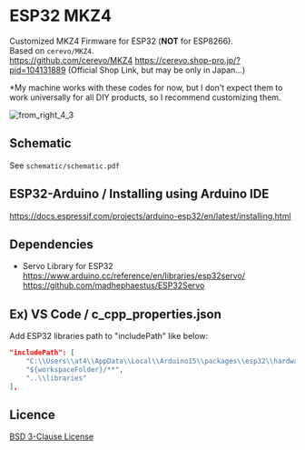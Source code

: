 # ESP32 MKZ4
Customized MKZ4 Firmware for ESP32 (**NOT** for ESP8266).  
Based on `cerevo/MKZ4`.  
https://github.com/cerevo/MKZ4
https://cerevo.shop-pro.jp/?pid=104131889 (Official Shop Link, but may be only in Japan...)

*My machine works with these codes for now, but I don't expect them to work universally for all DIY products, so I recommend customizing them.

![from_right_4_3](https://user-images.githubusercontent.com/1344010/174665697-8dc8e9f1-966f-4778-bd89-090ed0802f1e.png)


## Schematic
See `schematic/schematic.pdf`


## ESP32-Arduino / Installing using Arduino IDE

https://docs.espressif.com/projects/arduino-esp32/en/latest/installing.html


## Dependencies

- Servo Library for ESP32
https://www.arduino.cc/reference/en/libraries/esp32servo/
https://github.com/madhephaestus/ESP32Servo


## Ex) VS Code / c_cpp_properties.json

Add ESP32 libraries path to "includePath" like below:

```.vscode/c_cpp_properties.json
"includePath": [
    "C:\\Users\\at4\\AppData\\Local\\Arduino15\\packages\\esp32\\hardware\\esp32\\2.0.2\\libraries",
    "${workspaceFolder}/**",
    "..\\libraries"
],
```


## Licence

[BSD 3-Clause License](https://opensource.org/licenses/BSD-3-Clause)
